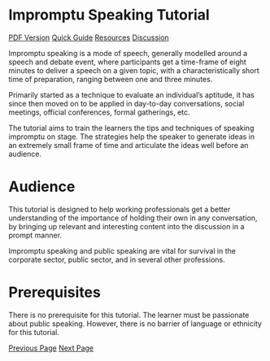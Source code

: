# Impromptu Speaking Tutorial
[PDF Version](../impromptu_speaking/impromptu_speaking_pdf_version.md)
[Quick Guide](../impromptu_speaking/impromptu_speaking_quick_guide.md)
[Resources](../impromptu_speaking/impromptu_speaking_useful_resources.md)
[Discussion](../impromptu_speaking/impromptu_speaking_discussion.md)

Impromptu speaking is a mode of speech, generally modelled around a speech and debate event, where participants get a time-frame of eight minutes to deliver a speech on a given topic, with a characteristically short time of preparation, ranging between one and three minutes.

Primarily started as a technique to evaluate an individual’s aptitude, it has since then moved on to be applied in day-to-day conversations, social meetings, official conferences, formal gatherings, etc.

The tutorial aims to train the learners the tips and techniques of speaking impromptu on stage. The strategies help the speaker to generate ideas in an extremely small frame of time and articulate the ideas well before an audience.

# Audience
This tutorial is designed to help working professionals get a better understanding of the importance of holding their own in any conversation, by bringing up relevant and interesting content into the discussion in a prompt manner.

Impromptu speaking and public speaking are vital for survival in the corporate sector, public sector, and in several other professions.

# Prerequisites
There is no prerequisite for this tutorial. The learner must be passionate about public speaking. However, there is no barrier of language or ethnicity for this tutorial.


[Previous Page](../impromptu_speaking/index.md) [Next Page](../impromptu_speaking/impromptu_speaking_introduction.md) 
